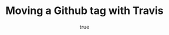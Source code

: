 ---
id: http://contentapi.theodi.org/moving-a-github-tag-with-travis.json
web_url: http://theodi.org/blog/moving-a-github-tag-with-travis
slug: moving-a-github-tag-with-travis
title: Moving a Github tag with Travis
format: article
updated_at: '2015-09-11T10:53:51+01:00'
created_at: '2013-12-17T15:04:49+00:00'
tag_ids:
- blog
tags:
- id: http://contentapi.theodi.org/tags/articles/blog.json
  web_url: 
  title: Blog Post
  details:
    description: Blog Post
    short_description: 
    type: article
  content_with_tag:
    id: http://contentapi.theodi.org/with_tag.json?article=blog
    web_url: http://theodi.org/tags/blog
    slug: blog
  parent: 
related: []
details:
  need_id: 
  business_proposition: false
  description: ''
  excerpt: In the ODI tech team, we are deeply devoted followers of the dual canons
    of Continuous Integration and Continuous Deployment. This means that once our
    code is pushed into Github, we run the tests on our Jenkins server, and if the
    tests pass on the master branch, it moves a Github tag called CURRENT to that
    point. Our Chef server then picks it up and deploys the code to production. No
    humans are involved in the process. It’s robots all the way down.
  language: en
  need_extended_font: false
  url: ''
  content: |
    <p>In the ODI tech team, we are deeply devoted followers of the dual canons of Continuous Integration and Continuous Deployment. This means that once our code is pushed into Github, we run the tests on our <a rel="external" href="http://jenkins.theodi.org">Jenkins server</a>, and if the tests pass on the <em>master</em> branch, it moves a Github tag called <em>CURRENT</em> to that point. Our Chef server then picks it up and deploys the code to production. No humans are involved in the process. It&rsquo;s robots all the way down.</p>

    <p>We&rsquo;ve recently been experimenting with using <a rel="external" href="https://travis-ci.org/">Travis-CI</a> to run our tests, and wanted to know if we could do the same thing using Travis.</p>

    <p>Turns out we can, but it involves a certain amount of hoop-jumping. Presuming you&rsquo;ve got your project currently building in Travis, the steps are:</p>

    <p>Encrypt your Github login (from inside your local repo):</p>

    <pre><code>travis login
    travis encrypt GITHUB_USER=odi-robot
    travis encrypt GITHUB_PASSWORD=thisisareallyreallylonggithubpassword
    </code></pre>

    <p>This will give you a couple of strings, which you need to paste into your <em>.travis.yml</em> to make it look like this:</p>

    <pre><code>---
    after_success:
      - "[ \"$TRAVIS_BRANCH\" == \"master\" ] &amp;&amp; curl -v -X DELETE -u $GITHUB_USER:$GITHUB_PASSWORD \"https://api.github.com/repos/$TRAVIS_REPO_SLUG/git/refs/tags/CURRENT\""
      - "[ \"$TRAVIS_BRANCH\" == \"master\" ] &amp;&amp; curl -v -X POST -d '{\"ref\":\"refs/tags/CURRENT\",\"sha\":\"'$TRAVIS_COMMIT'\"}' --header \"Content-Type:application/json\" -u $GITHUB_USER:$GITHUB_PASSWORD \"https://api.github.com/repos/$TRAVIS_REPO_SLUG/git/refs\""
    env:
      global:
        -
          secure: longuglyencryptedstringnumber1=
        -
          secure: longuglyencryptedstringnumber2=
    language: ruby
    rvm:
      - "2.0.0"
    </code></pre>

    <p>It&rsquo;s probably best if you avert your gaze from those <em>after_success</em> lines, lest you be turned to stone. The real trick is interpolating that <em>$TRAVIS_COMMIT</em> into the single-quoted JSON payload. If there&rsquo;s a less-hideous way of doing this, I&rsquo;d really like to hear about it.</p>

    <p>In the course of debugging this (which took <a rel="external" href="https://travis-ci.org/theodi/such-travis/builds">way longer than it should have</a>), I was pointed towards the brilliant <a rel="external" href="http://requestb.in/">requestb.in</a> HTTP-request-inspection tool (thanks <a rel="external" href="http://theodi.org/team/james-smith">James</a>), without which I may have simply thrown in the towel. Also, <a rel="external" href="http://yamllint.com/">YAMLlint</a> is pretty nice.</p>

    <p>Hope this spares somebody else the pain I&rsquo;ve been through this morning.</p>
  media_enquiries_name: ''
  media_enquiries_email: ''
  media_enquiries_telephone: ''
  alternative_title: ''
  organizations: []
  author:
    name: Sam Pikesley
    slug: sam-pikesley
    web_url: http://theodi.org/team/sam-pikesley
    tag_ids:
    - team
    - rnd-programme
  nodes: []
author:
  name: Sam Pikesley
  slug: sam-pikesley
  web_url: http://theodi.org/team/sam-pikesley
  tag_ids:
  - team
  - rnd-programme
nodes: []
organizations: []
related_external_links: []
---